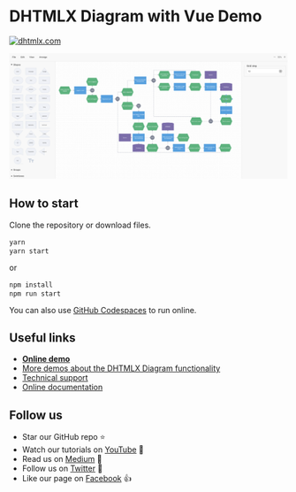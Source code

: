 # DHTMLX Diagram with Vue Demo

[![dhtmlx.com](https://img.shields.io/badge/made%20by-DHTMLX-blue)](https://dhtmlx.com/)

![DHTMLX Diagram with Vue Demo](diagram_editor.png)

## How to start

Clone the repository or download files.

```
yarn
yarn start
```

or

```
npm install
npm run start
```

You can also use [GitHub Codespaces](https://docs.github.com/en/codespaces/developing-in-a-codespace/creating-a-codespace-for-a-repository) to run online.

## Useful links

- **[Online demo](https://replit.com/@dhtmlx/dhtmlx-diagram-with-vue)**
- [More demos about the DHTMLX Diagram functionality](https://snippet.dhtmlx.com/a9t2z2dt?tag=diagram&mode=wide)
- [Technical support ](https://forum.dhtmlx.com/c/diagram)
- [Online  documentation](https://docs.dhtmlx.com/diagram/)

## Follow us

- Star our GitHub repo :star:
- Watch our tutorials on [YouTube](https://www.youtube.com/user/dhtmlx/videos) :eyes:
- Read us on [Medium](https://dhtmlx.medium.com) :newspaper:
- Follow us on [Twitter](https://twitter.com/dhtmlx) :feet:
- Like our page on [Facebook](https://www.facebook.com/dhtmlx/) :thumbsup:
